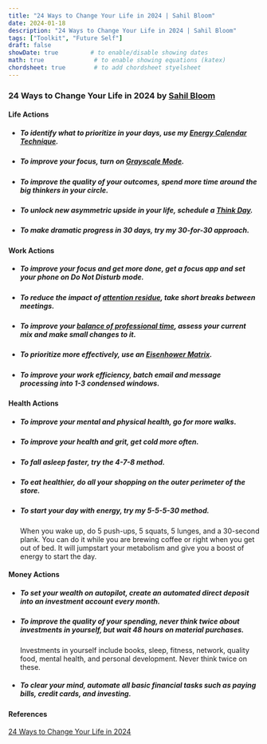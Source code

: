 ```yaml
---
title: "24 Ways to Change Your Life in 2024 | Sahil Bloom"
date: 2024-01-18
description: "24 Ways to Change Your Life in 2024 | Sahil Bloom"
tags: ["Toolkit", "Future Self"]
draft: false
showDate: true         # to enable/disable showing dates
math: true              # to enable showing equations (katex)
chordsheet: true        # to add chordsheet styelsheet
---
```


### 24 Ways to Change Your Life in 2024 by [Sahil Bloom](https://twitter.com/SahilBloom)

#### Life Actions
* ##### To identify what to prioritize in your days, use my [Energy Calendar Technique](https://www.sahilbloom.com/newsletter/energy-calendars-how-to-negotiate-more). 
* ##### To improve your focus, turn on [Grayscale Mode](https://www.sahilbloom.com/newsletter/life-changing-phone-hack-hard-things-more).
* ##### To improve the quality of your outcomes, spend more time around the big thinkers in your circle.
* ##### To unlock new asymmetric upside in your life, schedule a [Think Day](https://www.sahilbloom.com/newsletter/the-think-day-your-secret-weapon).
* ##### To make dramatic progress in 30 days, try my 30-for-30 approach.

#### Work Actions
* ##### To improve your focus and get more done, get a focus app and set your phone on Do Not Disturb mode.
* ##### To reduce the impact of [attention residue](https://www.sahilbloom.com/newsletter/attention-residue-the-silent-productivity-killer), take short breaks between meetings.
* ##### To improve your [balance of professional time](https://www.sahilbloom.com/newsletter/the-4-types-of-professional-time), assess your current mix and make small changes to it.
* ##### To prioritize more effectively, use an [Eisenhower Matrix](https://www.sahilbloom.com/newsletter/the-ultimate-productivity-tool).
* ##### To improve your work efficiency, batch email and message processing into 1-3 condensed windows.

#### Health Actions
* ##### To improve your mental and physical health, go for more walks.
* ##### To improve your health and grit, get cold more often.
* ##### To fall asleep faster, try the 4-7-8 method.
* ##### To eat healthier, do all your shopping on the outer perimeter of the store.
* ##### To start your day with energy, try my 5-5-5-30 method.
    When you wake up, do 5 push-ups, 5 squats, 5 lunges, and a 30-second plank. You can do it while you are brewing coffee or right when you get out of bed. It will jumpstart your metabolism and give you a boost of energy to start the day.

#### Money Actions
* ##### To set your wealth on autopilot, create an automated direct deposit into an investment account every month.
* ##### To improve the quality of your spending, never think twice about investments in yourself, but wait 48 hours on material purchases.
    Investments in yourself include books, sleep, fitness, network, quality food, mental health, and personal development. Never think twice on these.
* ##### To clear your mind, automate all basic financial tasks such as paying bills, credit cards, and investing.

#### References
[24 Ways to Change Your Life in 2024](https://www.sahilbloom.com/newsletter/24-ways-to-change-your-life-in-2024)


